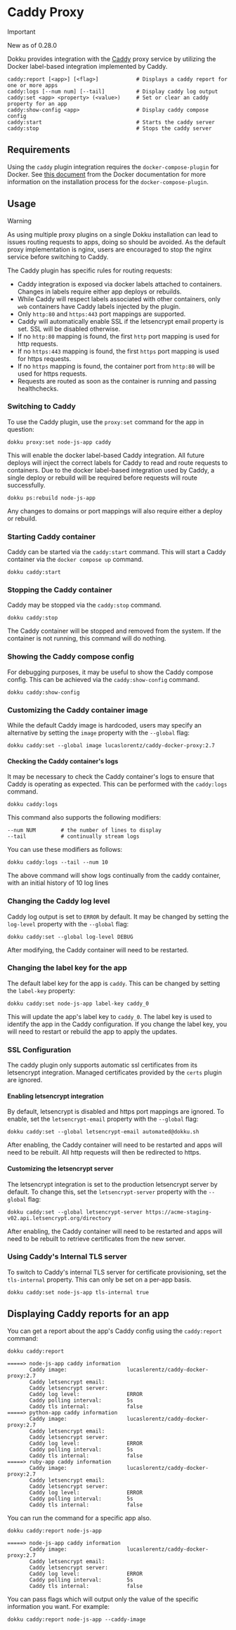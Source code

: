 # Caddy Proxy

> [!IMPORTANT]
> New as of 0.28.0

Dokku provides integration with the [Caddy](https://caddyserver.com/) proxy service by utilizing the Docker label-based integration implemented by Caddy.

```
caddy:report [<app>] [<flag>]            # Displays a caddy report for one or more apps
caddy:logs [--num num] [--tail]          # Display caddy log output
caddy:set <app> <property> (<value>)     # Set or clear an caddy property for an app
caddy:show-config <app>                  # Display caddy compose config
caddy:start                              # Starts the caddy server
caddy:stop                               # Stops the caddy server
```

## Requirements

Using the `caddy` plugin integration requires the `docker-compose-plugin` for Docker. See [this document](https://docs.docker.com/compose/install/) from the Docker documentation for more information on the installation process for the `docker-compose-plugin`.

## Usage

> [!WARNING]
> As using multiple proxy plugins on a single Dokku installation can lead to issues routing requests to apps, doing so should be avoided. As the default proxy implementation is nginx, users are encouraged to stop the nginx service before switching to Caddy.

The Caddy plugin has specific rules for routing requests:

- Caddy integration is exposed via docker labels attached to containers. Changes in labels require either app deploys or rebuilds.
- While Caddy will respect labels associated with other containers, only `web` containers have Caddy labels injected by the plugin.
- Only `http:80` and `https:443` port mappings are supported.
- Caddy will automatically enable SSL if the letsencrypt email property is set. SSL will be disabled otherwise.
- If no `http:80` mapping is found, the first `http` port mapping is used for http requests.
- If no `https:443` mapping is found, the first `https` port mapping is used for https requests.
- If no `https` mapping is found, the container port from `http:80` will be used for https requests.
- Requests are routed as soon as the container is running and passing healthchecks.

### Switching to Caddy

To use the Caddy plugin, use the `proxy:set` command for the app in question:

```shell
dokku proxy:set node-js-app caddy
```

This will enable the docker label-based Caddy integration. All future deploys will inject the correct labels for Caddy to read and route requests to containers. Due to the docker label-based integration used by Caddy, a single deploy or rebuild will be required before requests will route successfully.

```shell
dokku ps:rebuild node-js-app
```

Any changes to domains or port mappings will also require either a deploy or rebuild.

### Starting Caddy container

Caddy can be started via the `caddy:start` command. This will start a Caddy container via the `docker compose up` command.

```shell
dokku caddy:start
```

### Stopping the Caddy container

Caddy may be stopped via the `caddy:stop` command.

```shell
dokku caddy:stop
```

The Caddy container will be stopped and removed from the system. If the container is not running, this command will do nothing.

### Showing the Caddy compose config

For debugging purposes, it may be useful to show the Caddy compose config. This can be achieved via the `caddy:show-config` command.

```shell
dokku caddy:show-config
```

### Customizing the Caddy container image

While the default Caddy image is hardcoded, users may specify an alternative by setting the `image` property with the `--global` flag:

```shell
dokku caddy:set --global image lucaslorentz/caddy-docker-proxy:2.7
```

#### Checking the Caddy container's logs

It may be necessary to check the Caddy container's logs to ensure that Caddy is operating as expected. This can be performed with the `caddy:logs` command.

```shell
dokku caddy:logs
```

This command also supports the following modifiers:

```shell
--num NUM        # the number of lines to display
--tail           # continually stream logs
```

You can use these modifiers as follows:

```shell
dokku caddy:logs --tail --num 10
```

The above command will show logs continually from the caddy container, with an initial history of 10 log lines

### Changing the Caddy log level

Caddy log output is set to `ERROR` by default. It may be changed by setting the `log-level` property with the `--global` flag:

```shell
dokku caddy:set --global log-level DEBUG
```

After modifying,  the Caddy container will need to be restarted.

### Changing the label key for the app

The default label key for the app is `caddy`. This can be changed by setting the `label-key` property:

```shell
dokku caddy:set node-js-app label-key caddy_0
```

This will update the app's label key to `caddy_0`. The label key is used to identify the app in the Caddy configuration. If you change the label key, you will need to restart or rebuild the app to apply the updates.

### SSL Configuration

The caddy plugin only supports automatic ssl certificates from its letsencrypt integration. Managed certificates provided by the `certs` plugin are ignored.

#### Enabling letsencrypt integration

By default, letsencrypt is disabled and https port mappings are ignored. To enable, set the `letsencrypt-email` property with the `--global` flag:

```shell
dokku caddy:set --global letsencrypt-email automated@dokku.sh
```

After enabling, the Caddy container will need to be restarted and apps will need to be rebuilt. All http requests will then be redirected to https.

#### Customizing the letsencrypt server

The letsencrypt integration is set to the production letsencrypt server by default. To change this, set the `letsencrypt-server` property with the `--global` flag:

```shell
dokku caddy:set --global letsencrypt-server https://acme-staging-v02.api.letsencrypt.org/directory
```

After enabling, the Caddy container will need to be restarted and apps will need to be rebuilt to retrieve certificates from the new server.

### Using Caddy's Internal TLS server

To switch to Caddy's internal TLS server for certificate provisioning, set the `tls-internal` property. This can only be set on a per-app basis.

```shell
dokku caddy:set node-js-app tls-internal true
```

## Displaying Caddy reports for an app

You can get a report about the app's Caddy config using the `caddy:report` command:

```shell
dokku caddy:report
```

```
=====> node-js-app caddy information
       Caddy image:                   lucaslorentz/caddy-docker-proxy:2.7
       Caddy letsencrypt email:
       Caddy letsencrypt server:
       Caddy log level:               ERROR
       Caddy polling interval:        5s
       Caddy tls internal:            false
=====> python-app caddy information
       Caddy image:                   lucaslorentz/caddy-docker-proxy:2.7
       Caddy letsencrypt email:
       Caddy letsencrypt server:
       Caddy log level:               ERROR
       Caddy polling interval:        5s
       Caddy tls internal:            false
=====> ruby-app caddy information
       Caddy image:                   lucaslorentz/caddy-docker-proxy:2.7
       Caddy letsencrypt email:
       Caddy letsencrypt server:
       Caddy log level:               ERROR
       Caddy polling interval:        5s
       Caddy tls internal:            false
```

You can run the command for a specific app also.

```shell
dokku caddy:report node-js-app
```

```
=====> node-js-app caddy information
       Caddy image:                   lucaslorentz/caddy-docker-proxy:2.7
       Caddy letsencrypt email:
       Caddy letsencrypt server:
       Caddy log level:               ERROR
       Caddy polling interval:        5s
       Caddy tls internal:            false
```

You can pass flags which will output only the value of the specific information you want. For example:

```shell
dokku caddy:report node-js-app --caddy-image
```
